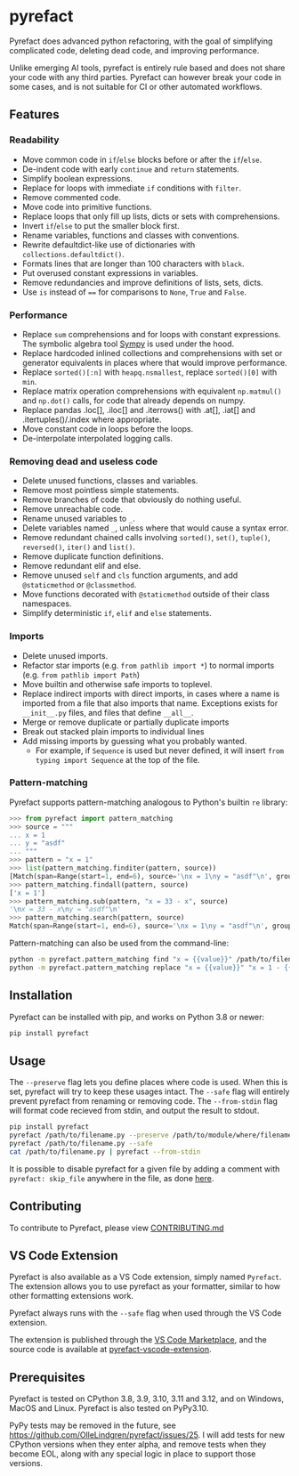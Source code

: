 # pyrefact

Pyrefact does advanced python refactoring, with the goal of simplifying complicated code, deleting dead code, and improving performance.

Unlike emerging AI tools, pyrefact is entirely rule based and does not share your code with any third parties. Pyrefact can however break your code in some cases, and is not suitable for CI or other automated workflows.

## Features

### Readability

* Move common code in `if`/`else` blocks before or after the `if`/`else`.
* De-indent code with early `continue` and `return` statements.
* Simplify boolean expressions.
* Replace for loops with immediate `if` conditions with `filter`.
* Remove commented code.
* Move code into primitive functions.
* Replace loops that only fill up lists, dicts or sets with comprehensions.
* Invert `if`/`else` to put the smaller block first.
* Rename variables, functions and classes with conventions.
* Rewrite defaultdict-like use of dictionaries with `collections.defaultdict()`.
* Formats lines that are longer than 100 characters with `black`.
* Put overused constant expressions in variables.
* Remove redundancies and improve definitions of lists, sets, dicts.
* Use `is` instead of `==` for comparisons to `None`, `True` and `False`.

### Performance

* Replace `sum` comprehensions and for loops with constant expressions. The symbolic algebra tool [Sympy](https://github.com/sympy/sympy) is used under the hood.
* Replace hardcoded inlined collections and comprehensions with set or generator equivalents in places where that would improve performance.
* Replace `sorted()[:n]` with `heapq.nsmallest`, replace `sorted()[0]` with `min`.
* Replace matrix operation comprehensions with equivalent `np.matmul()` and `np.dot()` calls, for code that already depends on numpy.
* Replace pandas .loc[], .iloc[] and .iterrows() with .at[], .iat[] and .itertuples()/.index where appropriate.
* Move constant code in loops before the loops.
* De-interpolate interpolated logging calls.

### Removing dead and useless code

* Delete unused functions, classes and variables.
* Remove most pointless simple statements.
* Remove branches of code that obviously do nothing useful.
* Remove unreachable code.
* Rename unused variables to `_`.
* Delete variables named `_`, unless where that would cause a syntax error.
* Remove redundant chained calls involving `sorted()`, `set()`, `tuple()`, `reversed()`, `iter()` and `list()`.
* Remove duplicate function definitions.
* Remove redundant elif and else.
* Remove unused `self` and `cls` function arguments, and add `@staticmethod` or `@classmethod`.
* Move functions decorated with `@staticmethod` outside of their class namespaces.
* Simplify deterministic `if`, `elif` and `else` statements.

### Imports

* Delete unused imports.
* Refactor star imports (e.g. `from pathlib import *`) to normal imports (e.g. `from pathlib import Path`)
* Move builtin and otherwise safe imports to toplevel.
* Replace indirect imports with direct imports, in cases where a name is imported from a file that also imports that name. Exceptions exists for `__init__.py` files, and files that define `__all__`.
* Merge or remove duplicate or partially duplicate imports
* Break out stacked plain imports to individual lines
* Add missing imports by guessing what you probably wanted.
  * For example, if `Sequence` is used but never defined, it will insert `from typing import Sequence` at the top of the file.

### Pattern-matching

Pyrefact supports pattern-matching analogous to Python's builtin `re` library:
```python
>>> from pyrefact import pattern_matching
>>> source = """
... x = 1
... y = "asdf"
... """
>>> pattern = "x = 1"
>>> list(pattern_matching.finditer(pattern, source))
[Match(span=Range(start=1, end=6), source='\nx = 1\ny = "asdf"\n', groups=(<ast.Assign object at 0x1015f38e0>,))]
>>> pattern_matching.findall(pattern, source)
['x = 1']
>>> pattern_matching.sub(pattern, "x = 33 - x", source)
'\nx = 33 - x\ny = "asdf"\n'
>>> pattern_matching.search(pattern, source)
Match(span=Range(start=1, end=6), source='\nx = 1\ny = "asdf"\n', groups=(<ast.Assign object at 0x103acaf20>,))
```

Pattern-matching can also be used from the command-line:
```bash
python -m pyrefact.pattern_matching find "x = {{value}}" /path/to/filename.py
python -m pyrefact.pattern_matching replace "x = {{value}}" "x = 1 - {{value}} ** 3" /path/to/filename.py
```

## Installation

Pyrefact can be installed with pip, and works on Python 3.8 or newer:

```bash
pip install pyrefact
```

## Usage

The `--preserve` flag lets you define places where code is used. When this is set, pyrefact will try to keep these usages intact.
The `--safe` flag will entirely prevent pyrefact from renaming or removing code.
The `--from-stdin` flag will format code recieved from stdin, and output the result to stdout.

```bash
pip install pyrefact
pyrefact /path/to/filename.py --preserve /path/to/module/where/filename/is/used
pyrefact /path/to/filename.py --safe
cat /path/to/filename.py | pyrefact --from-stdin
```

It is possible to disable pyrefact for a given file by adding a comment with `pyrefact: skip_file` anywhere in the file, as done [here](tests/unit/test_trace_origin.py).

## Contributing

To contribute to Pyrefact, please view [CONTRIBUTING.md](/CONTRIBUTING.md)

## VS Code Extension

Pyrefact is also available as a VS Code extension, simply named `Pyrefact`. The extension allows you to use pyrefact as your formatter, similar to how other formatting extensions work. 

Pyrefact always runs with the `--safe` flag when used through the VS Code extension.

The extension is published through the [VS Code Marketplace](https://marketplace.visualstudio.com/items?itemName=olleln.pyrefact), and the source code is available at [pyrefact-vscode-extension](https://github.com/OlleLindgren/pyrefact-vscode-extension).

## Prerequisites

Pyrefact is tested on CPython 3.8, 3.9, 3.10, 3.11 and 3.12, and on Windows, MacOS and Linux. Pyrefact is also tested on PyPy3.10.

PyPy tests may be removed in the future, see https://github.com/OlleLindgren/pyrefact/issues/25. I will add tests for new CPython versions when they enter alpha, and remove tests when they become EOL, along with any special logic in place to support those versions.

